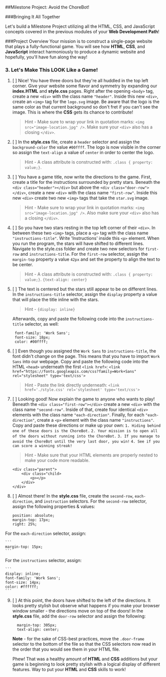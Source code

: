 ##Milestone Project: Avoid the ChoreBot!

###Bringing It All Together

Let's build a Milestone Project utilizing all the HTML, CSS, and JavaScript concepts covered in the previous modules of your **Web Development Path**!

###Project Overview
Your mission is to construct a single-page website that plays a fully-functional game. You will see how **HTML**, **CSS**, and **JavaScript** interact harmoniously to produce a dynamic website and hopefully, you'll have fun along the way!

### 3. Let's Make This LOOK Like a Game!

1. [ ] Nice! You have three doors but they're all huddled in the top left corner. Give your website some flavor and symmetry by expanding our **index.HTML** and **style.css** pages. Right after the opening `<body>` tag, create a new `<div>` with the class name `"header"`. Inside this new `<div>`, create an `<img>` tag for the `logo.svg` image.  Be aware that the logo is the same color as that current background so don't fret if you can't see the image. This is where the **CSS** gets its chance to contribute!

    >Hint - Make sure to wrap your link in quotation marks:    `<img src="image-location.jpg" />`. Make sure your `<div>` also has a closing `</div>`.

2. [ ] In the **style.css** file, create a `header` selector and assign the `background-color` the value `#00ffff`. The logo is now visible in the corner so assign the `text-align` a value of `center` in order to center the logo.

    >Hint - A class attribute is constructed with:
`.class { property: value;}`.

3. [ ] You have a game title, now write the directions to the game. First, create a title for the instructions surrounded by pretty stars. Beneath the `<div class="header"></div>` but above the `<div class="door-row"></div>`, create a new `<div>` with the class name `"first-row"`. Inside this new `<div>` create two new `<img>` tags that take the `star.svg` image.

    >Hint - Make sure to wrap your link in quotation marks:    `<img src="image-location.jpg" />`. Also make sure your `<div>` also has a closing `</div>`.

4. [ ] So you have two stars resting in the top left corner of their `<div>`. In between these two `<img>` tags, place a `<p>` tag with the class name `"instructions-title"`. Write 'Instructions' inside this `<p>` element. When you run the program, the stars will have shifted to different lines. Navigate to the style.css folder and create two new selectors for `first-row` and `instructions-title`. For the `first-row` selector, assign the `margin-top` property a value `42px` and set the property to align the text to be center.

    >Hint - A class attribute is constructed with:
`.class { property: value;}`. `{text-align: center}`

5. [ ] The text is centered but the stars still appear to be on different lines. In the `instructions-title` selector, assign the `display` property a value that will place the title inline with the stars.
     >Hint - `{display: inline}`

   Afterwards, copy and paste the following code into the `instructions-title`    selector, as well:

    ```
     font-family: 'Work Sans';
     font-size: 18px;
     color: #00ffff;
    ```

6. [ ] Even though you assigned the `Work Sans` to `instructions-title`, the font didn't change on the page. This means that you have to import `Work Sans` into our webpage. Copy and paste the following code into the HTML `<head>` underneath the first `<link href>`: `<link href="https://fonts.googleapis.com/css?family=Work+Sans" rel="stylesheet" type='text/css'>`


    >Hint - Paste the link directly underneath:
   `<link href='./style.css' rel='stylesheet' type='text/css'>`

7. [ ] Looking good! Now explain the game to anyone who wants to play! Beneath the `<div class="first-row"></div>` create a new `<div>` with the class name `"second-row"`. Inside of that, create four identical `<div>` elements with the class name `"each-direction"`. Finally, for each `"each-direction"`, create a `<p>` element with the class name `"instructions"`. Copy and paste these directions or make up your own:
`1. Hiding behind one of these doors is the ChoreBot.`
`2. Your mission is to open all of the doors without running into the ChoreBot.`
`3. If you manage to avoid the ChoreBot until the very last door, you win!`
`4. See if you can score a winning streak!`

    >Hint - Make sure that your HTML elements are properly nested to make your 	code more readable.

    ```
    <div class="parent">
    	<div class="child>
    		<p></p>
    	</div>
    </div>

    ```

8. [ ] Almost there! In the **style.css** file, create the `second-row`, `each-direction`, and `instruction` selectors. For the `second-row` selector, assign the following properties & values:

    ```
    position: absolute;
    margin-top: 17px;
    right: 25%;
    ```
For the `each-direction` selector, assign:

    ```
    margin-top: 15px;
    ```
For the `instructions` selector, assign:

    ```
    display: inline;
    font-family: 'Work Sans';
    font-size: 14px;
    color: #ffffff;
    ```

9. [ ] At this point, the doors have shifted to the left of the directions. It looks pretty stylish but observe what happens if you make your browser window smaller - the directions move on top of the doors! In the **style.css** file, add the `door-row` selector and assign the following:

    ```
      margin-top: 305px;
      text-align: center;
    ```

 	**Note** - for the sake of CSS-best practices, move the `.door-frame` selector to the bottom of the file so that the CSS selectors now read in the order that you would see them in your HTML file.

   Phew! That was a healthy amount of **HTML** and **CSS** additions but your game is beginning to look pretty stylish with a logical display of different features. Way to put your **HTML** and **CSS** skills to work!


